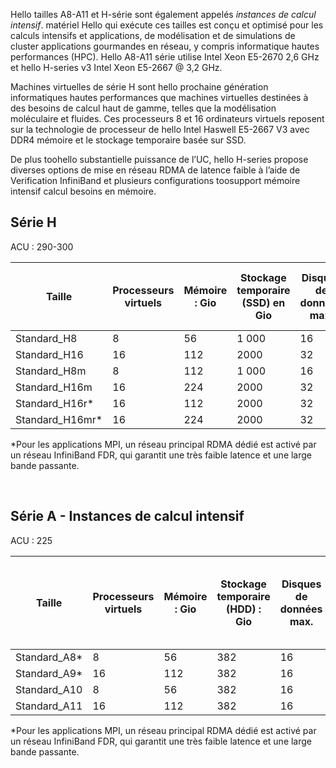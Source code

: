 <!-- A-series - compute-intensive instances, H-series -->

Hello tailles A8-A11 et H-série sont également appelés *instances de calcul intensif*. matériel Hello qui exécute ces tailles est conçu et optimisé pour les calculs intensifs et applications, de modélisation et de simulations de cluster applications gourmandes en réseau, y compris informatique hautes performances (HPC). Hello A8-A11 série utilise Intel Xeon E5-2670 2,6 GHz et hello H-series v3 Intel Xeon E5-2667 @ 3,2 GHz. 

Machines virtuelles de série H sont hello prochaine génération informatiques hautes performances que machines virtuelles destinées à des besoins de calcul haut de gamme, telles que la modélisation moléculaire et fluides. Ces processeurs 8 et 16 ordinateurs virtuels reposent sur la technologie de processeur de hello Intel Haswell E5-2667 V3 avec DDR4 mémoire et le stockage temporaire basée sur SSD. 

De plus toohello substantielle puissance de l’UC, hello H-series propose diverses options de mise en réseau RDMA de latence faible à l’aide de Verification InfiniBand et plusieurs configurations toosupport mémoire intensif calcul besoins en mémoire.



## <a name="h-series"></a>Série H

ACU : 290-300

| Taille | Processeurs virtuels | Mémoire : Gio | Stockage temporaire (SSD) en Gio | Disques de données max. | Débit de disque max : E/S par seconde | Nombre max de cartes réseau |
| --- | --- | --- | --- | --- | --- | --- |
| Standard_H8 |8 |56 |1 000 |16 |16 x 500 |2  |
| Standard_H16 |16 |112 |2000 |32 |32 x 500 |4 |
| Standard_H8m |8 |112 |1 000 |16 |16 x 500 |2  |
| Standard_H16m |16 |224 |2000 |32 |32 x 500 |4  |
| Standard_H16r* |16 |112 |2000 |32 |32 x 500 |4  |
| Standard_H16mr* |16 |224 |2000 |32 |32 x 500 |4 |

*Pour les applications MPI, un réseau principal RDMA dédié est activé par un réseau InfiniBand FDR, qui garantit une très faible latence et une large bande passante.

<br>



## <a name="a-series---compute-intensive-instances"></a>Série A - Instances de calcul intensif

ACU : 225

| Taille | Processeurs virtuels | Mémoire : Gio | Stockage temporaire (HDD) : Gio | Disques de données max. | Débit de disque de données max : E/S par seconde | Nombre max de cartes réseau|
| --- | --- | --- | --- | --- | --- | --- |
| Standard_A8* |8 |56 |382 |16 |16 x 500 |2 |
| Standard_A9* |16 |112 |382 |16 |16 x 500 |4 |
| Standard_A10 |8 |56 |382 |16 |16 x 500 |2  |
| Standard_A11 |16 |112 |382 |16 |16 x 500 |4 |

*Pour les applications MPI, un réseau principal RDMA dédié est activé par un réseau InfiniBand FDR, qui garantit une très faible latence et une large bande passante.

<br>



